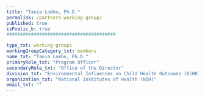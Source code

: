```yaml
---
title: "Tania Lombo, Ph.D."
permalink: /partners-working-group/
published: true
isPublic_b: true
########################################

type_txt: working-groups
workingGroupCategory_txt: members
name_txt: "Tania Lombo, Ph.D."
primaryRole_txt: "Program Officer"
secondaryRole_txt: "Office of the Director"
division_txt: "Environmental Influences on Child Health Outcomes (ECHO)"
organization_txt: "National Institutes of Health (NIH)"
email_txt: ""
---
```

